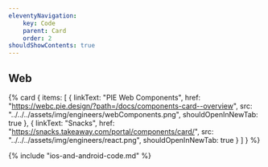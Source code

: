 ```yaml
---
eleventyNavigation:
    key: Code
    parent: Card
    order: 2
shouldShowContents: true
---
```


## Web

{% card {
  items: [
        {
          linkText: "PIE Web Components",
          href: "https://webc.pie.design/?path=/docs/components-card--overview",
          src: "../../../assets/img/engineers/webComponents.png",
          shouldOpenInNewTab: true
        },
        {
          linkText: "Snacks",
          href: "https://snacks.takeaway.com/portal/components/card/",
          src: "../../../assets/img/engineers/react.png",
          shouldOpenInNewTab: true
        }
    ]
} %}

{% include "ios-and-android-code.md" %}
